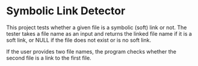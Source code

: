 # Symbolic Link Detector

This project tests whether a given file is a symbolic (soft) link or not. The tester takes a file name as an input and returns the linked file name if it is a soft link, or NULL if the file does not exist or is no soft link.

If the user provides two file names, the program checks whether the second file is a link to the first file.

